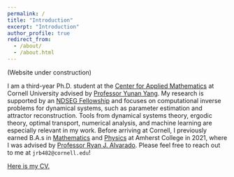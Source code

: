 ```yaml
---
permalink: /
title: "Introduction"
excerpt: "Introduction"
author_profile: true
redirect_from: 
  - /about/
  - /about.html
---
```


(Website under construction)


I am a third-year Ph.D. student at the [Center for Applied Mathematics](https://www.cam.cornell.edu/cam) at Cornell University advised by [Professor Yunan Yang](https://as.cornell.edu/people/yunan-yang). My research is supported by an [NDSEG Fellowship](https://ndseg.sysplus.com/) and focuses on computational inverse problems for dynamical systems, such as parameter estimation and attractor reconstruction. Tools from dynamical systems theory, ergodic theory, optimal transport, numerical analysis, and machine learning are especially relevant in my work.  Before arriving at Cornell, I previously earned B.A.s in [Mathematics](https://www.amherst.edu/academiclife/departments/mathematics-statistics) and [Physics](https://www.amherst.edu/academiclife/departments/physics) at Amherst College in 2021, where I was advised by [Professor Ryan J. Alvarado](https://www.amherst.edu/people/facstaff/rjalvarado). Please feel free to reach out to me at ```jrb482@cornell.edu```! 

[Here is my CV.](https://github.com/jrbotvinick/jrbotvinick.github.io/files/13453717/JBotvinickGreenhouseCV.pdf)

